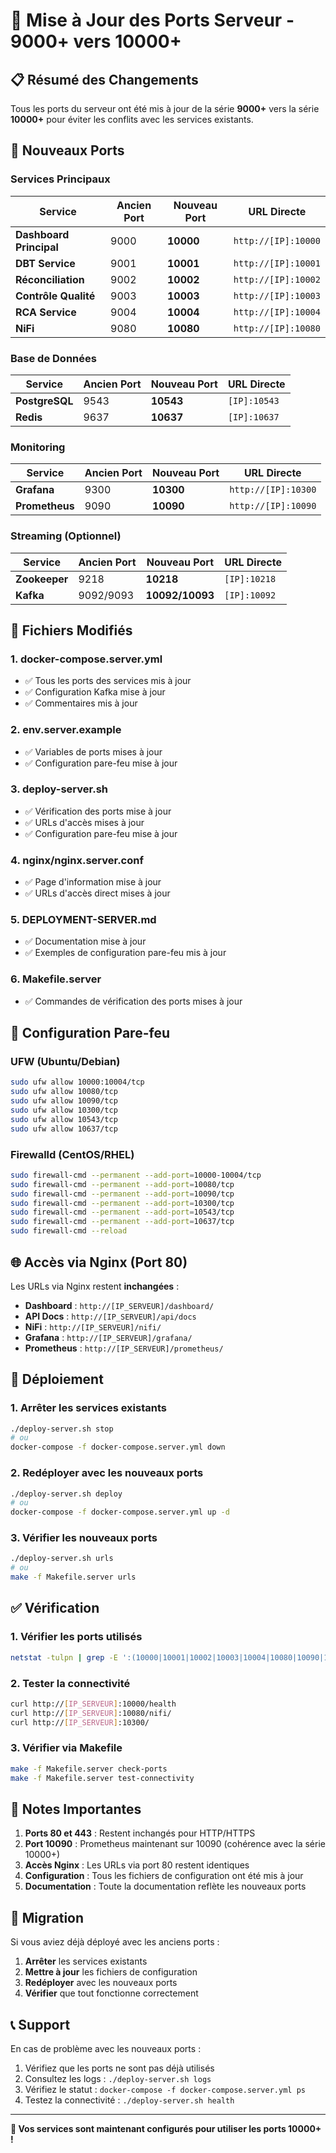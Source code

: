 # 🔄 Mise à Jour des Ports Serveur - 9000+ vers 10000+

## 📋 Résumé des Changements

Tous les ports du serveur ont été mis à jour de la série **9000+** vers la série **10000+** pour éviter les conflits avec les services existants.

## 🚀 Nouveaux Ports

### Services Principaux
| Service | Ancien Port | Nouveau Port | URL Directe |
|---------|-------------|--------------|-------------|
| **Dashboard Principal** | 9000 | **10000** | `http://[IP]:10000` |
| **DBT Service** | 9001 | **10001** | `http://[IP]:10001` |
| **Réconciliation** | 9002 | **10002** | `http://[IP]:10002` |
| **Contrôle Qualité** | 9003 | **10003** | `http://[IP]:10003` |
| **RCA Service** | 9004 | **10004** | `http://[IP]:10004` |
| **NiFi** | 9080 | **10080** | `http://[IP]:10080` |

### Base de Données
| Service | Ancien Port | Nouveau Port | URL Directe |
|---------|-------------|--------------|-------------|
| **PostgreSQL** | 9543 | **10543** | `[IP]:10543` |
| **Redis** | 9637 | **10637** | `[IP]:10637` |

### Monitoring
| Service | Ancien Port | Nouveau Port | URL Directe |
|---------|-------------|--------------|-------------|
| **Grafana** | 9300 | **10300** | `http://[IP]:10300` |
| **Prometheus** | 9090 | **10090** | `http://[IP]:10090` |

### Streaming (Optionnel)
| Service | Ancien Port | Nouveau Port | URL Directe |
|---------|-------------|--------------|-------------|
| **Zookeeper** | 9218 | **10218** | `[IP]:10218` |
| **Kafka** | 9092/9093 | **10092/10093** | `[IP]:10092` |

## 📁 Fichiers Modifiés

### 1. **docker-compose.server.yml**
- ✅ Tous les ports des services mis à jour
- ✅ Configuration Kafka mise à jour
- ✅ Commentaires mis à jour

### 2. **env.server.example**
- ✅ Variables de ports mises à jour
- ✅ Configuration pare-feu mise à jour

### 3. **deploy-server.sh**
- ✅ Vérification des ports mise à jour
- ✅ URLs d'accès mises à jour
- ✅ Configuration pare-feu mise à jour

### 4. **nginx/nginx.server.conf**
- ✅ Page d'information mise à jour
- ✅ URLs d'accès direct mises à jour

### 5. **DEPLOYMENT-SERVER.md**
- ✅ Documentation mise à jour
- ✅ Exemples de configuration pare-feu mis à jour

### 6. **Makefile.server**
- ✅ Commandes de vérification des ports mises à jour

## 🔧 Configuration Pare-feu

### UFW (Ubuntu/Debian)
```bash
sudo ufw allow 10000:10004/tcp
sudo ufw allow 10080/tcp
sudo ufw allow 10090/tcp
sudo ufw allow 10300/tcp
sudo ufw allow 10543/tcp
sudo ufw allow 10637/tcp
```

### Firewalld (CentOS/RHEL)
```bash
sudo firewall-cmd --permanent --add-port=10000-10004/tcp
sudo firewall-cmd --permanent --add-port=10080/tcp
sudo firewall-cmd --permanent --add-port=10090/tcp
sudo firewall-cmd --permanent --add-port=10300/tcp
sudo firewall-cmd --permanent --add-port=10543/tcp
sudo firewall-cmd --permanent --add-port=10637/tcp
sudo firewall-cmd --reload
```

## 🌐 Accès via Nginx (Port 80)

Les URLs via Nginx restent **inchangées** :
- **Dashboard** : `http://[IP_SERVEUR]/dashboard/`
- **API Docs** : `http://[IP_SERVEUR]/api/docs`
- **NiFi** : `http://[IP_SERVEUR]/nifi/`
- **Grafana** : `http://[IP_SERVEUR]/grafana/`
- **Prometheus** : `http://[IP_SERVEUR]/prometheus/`

## 🚀 Déploiement

### 1. Arrêter les services existants
```bash
./deploy-server.sh stop
# ou
docker-compose -f docker-compose.server.yml down
```

### 2. Redéployer avec les nouveaux ports
```bash
./deploy-server.sh deploy
# ou
docker-compose -f docker-compose.server.yml up -d
```

### 3. Vérifier les nouveaux ports
```bash
./deploy-server.sh urls
# ou
make -f Makefile.server urls
```

## ✅ Vérification

### 1. Vérifier les ports utilisés
```bash
netstat -tulpn | grep -E ':(10000|10001|10002|10003|10004|10080|10090|10300|10543|10637)'
```

### 2. Tester la connectivité
```bash
curl http://[IP_SERVEUR]:10000/health
curl http://[IP_SERVEUR]:10080/nifi/
curl http://[IP_SERVEUR]:10300/
```

### 3. Vérifier via Makefile
```bash
make -f Makefile.server check-ports
make -f Makefile.server test-connectivity
```

## 📝 Notes Importantes

1. **Ports 80 et 443** : Restent inchangés pour HTTP/HTTPS
2. **Port 10090** : Prometheus maintenant sur 10090 (cohérence avec la série 10000+)
3. **Accès Nginx** : Les URLs via port 80 restent identiques
4. **Configuration** : Tous les fichiers de configuration ont été mis à jour
5. **Documentation** : Toute la documentation reflète les nouveaux ports

## 🔄 Migration

Si vous aviez déjà déployé avec les anciens ports :

1. **Arrêter** les services existants
2. **Mettre à jour** les fichiers de configuration
3. **Redéployer** avec les nouveaux ports
4. **Vérifier** que tout fonctionne correctement

## 📞 Support

En cas de problème avec les nouveaux ports :

1. Vérifiez que les ports ne sont pas déjà utilisés
2. Consultez les logs : `./deploy-server.sh logs`
3. Vérifiez le statut : `docker-compose -f docker-compose.server.yml ps`
4. Testez la connectivité : `./deploy-server.sh health`

---

**🎯 Vos services sont maintenant configurés pour utiliser les ports 10000+ !**
